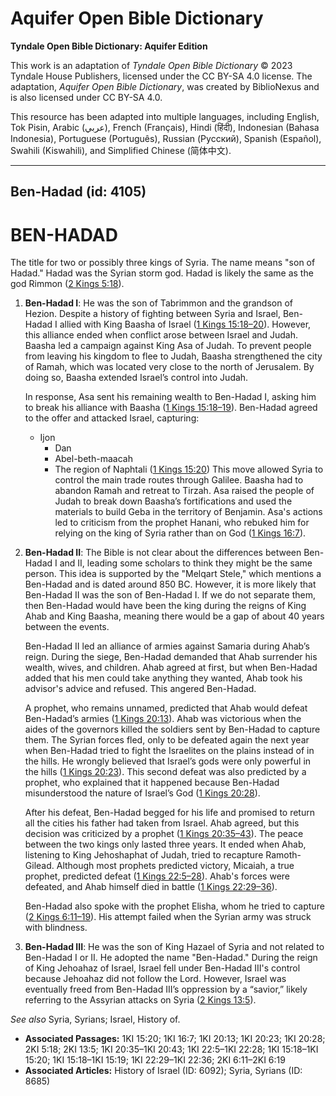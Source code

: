 # Aquifer Open Bible Dictionary

**Tyndale Open Bible Dictionary: Aquifer Edition**

This work is an adaptation of *Tyndale Open Bible Dictionary* © 2023 Tyndale House Publishers, licensed under the CC BY\-SA 4\.0 license. The adaptation, *Aquifer Open Bible Dictionary*, was created by BiblioNexus and is also licensed under CC BY\-SA 4\.0\.

This resource has been adapted into multiple languages, including English, Tok Pisin, Arabic (عربي), French (Français), Hindi (हिंदी), Indonesian (Bahasa Indonesia), Portuguese (Português), Russian (Русский), Spanish (Español), Swahili (Kiswahili), and Simplified Chinese (简体中文).



--------------------------------

## Ben-Hadad (id: 4105)

BEN\-HADAD
==========

The title for two or possibly three kings of Syria. The name means "son of Hadad." Hadad was the Syrian storm god. Hadad is likely the same as the god Rimmon ([2 Kings 5:18](https://ref.ly/2Kgs5:18)).

1. **Ben\-Hadad I**: He was the son of Tabrimmon and the grandson of Hezion. Despite a history of fighting between Syria and Israel, Ben\-Hadad I allied with King Baasha of Israel ([1 Kings 15:18–20](https://ref.ly/1Kgs15:18-1Kgs15:20)). However, this alliance ended when conflict arose between Israel and Judah. Baasha led a campaign against King Asa of Judah. To prevent people from leaving his kingdom to flee to Judah, Baasha strengthened the city of Ramah, which was located very close to the north of Jerusalem. By doing so, Baasha extended Israel’s control into Judah.

    In response, Asa sent his remaining wealth to Ben\-Hadad I, asking him to break his alliance with Baasha ([1 Kings 15:18–19](https://ref.ly/1Kgs15:18-1Kgs15:19)). Ben\-Hadad agreed to the offer and attacked Israel, capturing:

    * Ijon
        * Dan
        * Abel\-beth\-maacah
        * The region of Naphtali ([1 Kings 15:20](https://ref.ly/1Kgs15:20))
        This move allowed Syria to control the main trade routes through Galilee. Baasha had to abandon Ramah and retreat to Tirzah. Asa raised the people of Judah to break down Baasha’s fortifications and used the materials to build Geba in the territory of Benjamin. Asa's actions led to criticism from the prophet Hanani, who rebuked him for relying on the king of Syria rather than on God ([1 Kings 16:7](https://ref.ly/1Kgs16:7)).

2. **Ben\-Hadad II**: The Bible is not clear about the differences between Ben\-Hadad I and II, leading some scholars to think they might be the same person. This idea is supported by the "Melqart Stele," which mentions a Ben\-Hadad and is dated around 850 BC. However, it is more likely that Ben\-Hadad II was the son of Ben\-Hadad I. If we do not separate them, then Ben\-Hadad would have been the king during the reigns of King Ahab and King Baasha, meaning there would be a gap of about 40 years between the events.

    Ben\-Hadad II led an alliance of armies against Samaria during Ahab’s reign. During the siege, Ben\-Hadad demanded that Ahab surrender his wealth, wives, and children. Ahab agreed at first, but when Ben\-Hadad added that his men could take anything they wanted, Ahab took his advisor's advice and refused. This angered Ben\-Hadad.

    A prophet, who remains unnamed, predicted that Ahab would defeat Ben\-Hadad’s armies ([1 Kings 20:13](https://ref.ly/1Kgs20:13)). Ahab was victorious when the aides of the governors killed the soldiers sent by Ben\-Hadad to capture them. The Syrian forces fled, only to be defeated again the next year when Ben\-Hadad tried to fight the Israelites on the plains instead of in the hills. He wrongly believed that Israel’s gods were only powerful in the hills ([1 Kings 20:23](https://ref.ly/1Kgs20:23)). This second defeat was also predicted by a prophet, who explained that it happened because Ben\-Hadad misunderstood the nature of Israel’s God ([1 Kings 20:28](https://ref.ly/1Kgs20:28)).

    After his defeat, Ben\-Hadad begged for his life and promised to return all the cities his father had taken from Israel. Ahab agreed, but this decision was criticized by a prophet ([1 Kings 20:35–43](https://ref.ly/1Kgs20:35-1Kgs20:43)). The peace between the two kings only lasted three years. It ended when Ahab, listening to King Jehoshaphat of Judah, tried to recapture Ramoth\-Gilead. Although most prophets predicted victory, Micaiah, a true prophet, predicted defeat ([1 Kings 22:5–28](https://ref.ly/1Kgs22:5-1Kgs22:28)). Ahab's forces were defeated, and Ahab himself died in battle ([1 Kings 22:29–36](https://ref.ly/1Kgs22:29-1Kgs22:36)).

    Ben\-Hadad also spoke with the prophet Elisha, whom he tried to capture ([2 Kings 6:11–19](https://ref.ly/2Kgs6:11-2Kgs6:19)). His attempt failed when the Syrian army was struck with blindness.

3. **Ben\-Hadad III**: He was the son of King Hazael of Syria and not related to Ben\-Hadad I or II. He adopted the name "Ben\-Hadad." During the reign of King Jehoahaz of Israel, Israel fell under Ben\-Hadad III's control because Jehoahaz did not follow the Lord. However, Israel was eventually freed from Ben\-Hadad III’s oppression by a “savior,” likely referring to the Assyrian attacks on Syria ([2 Kings 13:5](https://ref.ly/2Kgs13:5)).

*See also* Syria, Syrians; Israel, History of.

* **Associated Passages:** 1KI 15:20; 1KI 16:7; 1KI 20:13; 1KI 20:23; 1KI 20:28; 2KI 5:18; 2KI 13:5; 1KI 20:35–1KI 20:43; 1KI 22:5–1KI 22:28; 1KI 15:18–1KI 15:20; 1KI 15:18–1KI 15:19; 1KI 22:29–1KI 22:36; 2KI 6:11–2KI 6:19
* **Associated Articles:** History of Israel (ID: 6092); Syria, Syrians (ID: 8685)


